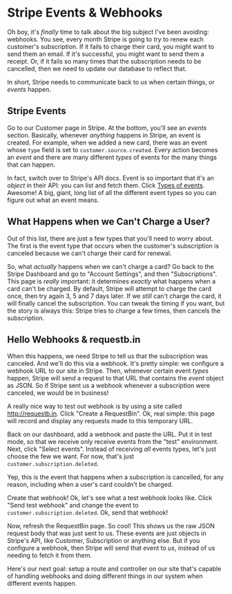 # Stripe Events & Webhooks

Oh boy, it's *finally* time to talk about the big subject I've been avoiding: webhooks.
You see, every month Stripe is going to *try* to renew each customer's subscription.
If it fails to charge their card, you might want to send them an email. If it's
successful, you might want to send them a receipt. Or, if it fails so many times
that the subscription needs to be cancelled, then we need to update our database
to reflect that.

In short, Stripe needs to communicate back to *us* when certain things, or *events*
happen.

## Stripe Events

Go to our Customer page in Stripe. At the bottom, you'll see an *events* section.
Basically, whenever *anything* happens in Stripe, an event is created. For example,
when we added a new card, there was an event whose `type` field is set to
`customer.source.created`. Every action becomes an *event* and there are many different
*types* of events for the many things that can happen.

In fact, switch over to Stripe's API docs. Event is so important that it's an *object*
in their API: you can list and fetch them. Click [Types of events](https://stripe.com/docs/api#event_types).
Awesome! A big, giant, long list of all the different event types so you can figure
out what an event means.

## What Happens when we Can't Charge a User?

Out of this list, there are just a few types that you'll need to worry about. The
first is the event type that occurs when the customer's subscription is canceled
because we can't charge their card for renewal.

So, what *actually* happens when we can't charge a card? Go back to the Stripe Dashboard
and go to "Account Settings", and then "Subscriptions". This page is *really* important:
it determines *exactly* what happens when a card can't be charged. By default, Stripe
will attempt to charge the card once, then try again 3, 5 and 7 days later. If
we *still* can't charge the card, it will finally cancel the subscription. You can
tweak the timing if you want, but the story is always this: Stripe tries to charge
a few times, then cancels the subscription.

## Hello Webhooks & requestb.in

When this happens, we need Stripe to tell us that the subscription was canceled.
And we'll do this via a webhook. It's pretty simple: we configure a webhook URL
to our site in Stripe. Then, whenever certain event *types* happen, Stripe will
send a request to that URL that contains the *event* object as JSON. So if Stripe
sent us a webhook whenever a subscription were canceled, we would be in business!

A really nice way to test out webhook is by using a site called http://requestb.in.
Click "Create a RequestBin". Ok, real simple: this page will record and display
any requests made to this temporary URL. 

Back on our dashboard, add a webhook and paste the URL. Put it in test mode, so
that we receive only receive events from the "test" environment. Next, click
"Select events". Instead of receiving *all* events types, let's just choose the
few we want. For now, that's just `customer.subscription.deleted`.

Yep, this is the event that happens when a subscription is cancelled, for any reason,
including when a user's card couldn't be charged.

Create that webhook! Ok, let's see what a test webhook looks like. Click
"Send test webhook" and change the event to `customer.subscription.deleted`. Ok,
send that webhook!

Now, refresh the RequestBin page. So cool! This shows us the raw JSON request body
that was just sent to us. These events are just objects in Stripe's API, like Customer,
Subscription or anything else. But if you configure a webhook, then Stripe will send
that event to *us*, instead of us needing to fetch it from them.

Here's our next goal: setup a route and controller on our site that's capable of
handling webhooks and doing different things in our system when different events
happen.
